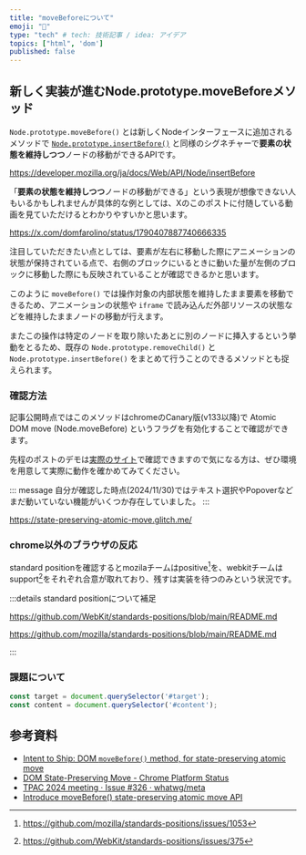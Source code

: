 ```yaml
---
title: "moveBeforeについて"
emoji: "🦁"
type: "tech" # tech: 技術記事 / idea: アイデア
topics: ["html", 'dom']
published: false
---
```


## 新しく実装が進むNode.prototype.moveBeforeメソッド

`Node.prototype.moveBefore()` とは新しくNodeインターフェースに追加されるメソッドで [`Node.prototype.insertBefore()`](https://developer.mozilla.org/ja/docs/Web/API/Node/insertBefore) と同様のシグネチャーで**要素の状態を維持しつつ**ノードの移動ができるAPIです。

https://developer.mozilla.org/ja/docs/Web/API/Node/insertBefore

「**要素の状態を維持しつつ**ノードの移動ができる」という表現が想像できない人もいるかもしれませんが具体的な例としては、Xのこのポストに付随している動画を見ていただけるとわかりやすいかと思います。

https://x.com/domfarolino/status/1790407887740666335

注目していただきたい点としては、要素が左右に移動した際にアニメーションの状態が保持されている点で、右側のブロックにいるときに動いた量が左側のブロックに移動した際にも反映されていることが確認できるかと思います。

このように `moveBefore()` では操作対象の内部状態を維持したまま要素を移動できるため、アニメーションの状態や `iframe` で読み込んだ外部リソースの状態などを維持したままノードの移動が行えます。

またこの操作は特定のノードを取り除いたあとに別のノードに挿入するという挙動をとるため、既存の `Node.prototype.removeChild()` と `Node.prototype.insertBefore()` をまとめて行うことのできるメソッドとも捉えられます。

### 確認方法

記事公開時点ではこのメソッドはchromeのCanary版(v133以降)で Atomic DOM move (Node.moveBefore) というフラグを有効化することで確認ができます。

先程のポストのデモは[実際のサイト](https://state-preserving-atomic-move.glitch.me/)で確認できますので気になる方は、ぜひ環境を用意して実際に動作を確かめてみてください。

::: message
自分が確認した時点(2024/11/30)ではテキスト選択やPopoverなどまだ動いていない機能がいくつか存在していました。
:::

https://state-preserving-atomic-move.glitch.me/

### chrome以外のブラウザの反応

standard positionを確認するとmozilaチームはpositive[^1]を、webkitチームはsupport[^2]をそれぞれ合意が取れており、残すは実装を待つのみという状況です。

[^1]: https://github.com/mozilla/standards-positions/issues/1053
[^2]: https://github.com/WebKit/standards-positions/issues/375

:::details standard positionについて補足

https://github.com/WebKit/standards-positions/blob/main/README.md

https://github.com/mozilla/standards-positions/blob/main/README.md

:::

### 課題について

```ts
const target = document.querySelector('#target');
const content = document.querySelector('#content');
```

## 参考資料

- [Intent to Ship: DOM `moveBefore()` method, for state-preserving atomic move](https://groups.google.com/a/chromium.org/g/blink-dev/c/YE_xLH6MkRs/m/_7CD0NYMAAAJ)
- [DOM State-Preserving Move - Chrome Platform Status](https://chromestatus.com/feature/5135990159835136?gate=5177450351558656)
- [TPAC 2024 meeting · Issue #326 · whatwg/meta](https://github.com/whatwg/meta/issues/326#issuecomment-2377500295)
- [Introduce moveBefore() state-preserving atomic move API](https://github.com/whatwg/dom/pull/1307)
